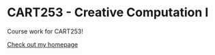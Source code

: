 # CART253 - Creative Computation I

Course work for CART253!

[Check out my homepage](https://stphnied.github.io/)
